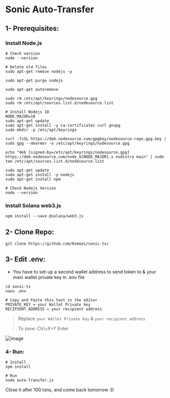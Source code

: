 # Sonic Auto-Transfer

## 1- Prerequisites:
### Install Node.js
```console
# Check version
node --version

# Delete old files
sudo apt-get remove nodejs -y

sudo apt-get purge nodejs

sudo apt-get autoremove

sudo rm /etc/apt/keyrings/nodesource.gpg
sudo rm /etc/apt/sources.list.d/nodesource.list

# Install Nodejs 18
NODE_MAJOR=18
sudo apt-get update
sudo apt-get install -y ca-certificates curl gnupg
sudo mkdir -p /etc/apt/keyrings

curl -fsSL https://deb.nodesource.com/gpgkey/nodesource-repo.gpg.key | sudo gpg --dearmor -o /etc/apt/keyrings/nodesource.gpg

echo "deb [signed-by=/etc/apt/keyrings/nodesource.gpg] https://deb.nodesource.com/node_${NODE_MAJOR}.x nodistro main" | sudo tee /etc/apt/sources.list.d/nodesource.list

sudo apt-get update
sudo apt-get install -y nodejs
sudo apt-get install npm

# Check Nodejs Version
node --version
```

### Install Solana web3.js
```console
npm install --save @solana/web3.js
```

## 2- Clone Repo:
```console
git clone https://github.com/0xmoei/sonic-tx/
```

## 3- Edit .env:
* You have to set-up a second wallet address to send token to & your main wallet private key in .env file
```console
cd sonic-tx
nano .env

# Copy and Paste this text in the editor
PRIVATE_KEY = your Wallet Private key
RECIPIENT_ADDRESS = your recipient address
```
>  Replace `your Wallet Private key` & `your recipient address`
>
> To save: Ctrl+X+Y Enter
> 
![image](https://github.com/0xmoei/sonic-tx/assets/90371338/6d02cfb8-f7bb-4399-9999-56232071e8ab)


### 4- Run:
```console
# Install
npm install

# Run
node auto-Transfer.js
```

Close it after 100 txns, and come back tomorrow :D
